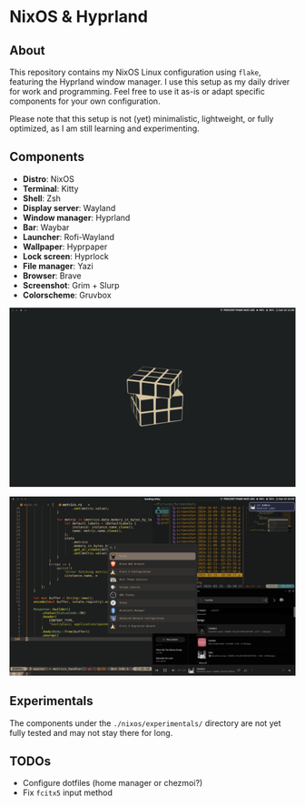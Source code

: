 # NixOS & Hyprland

## About

This repository contains my NixOS Linux configuration using `flake`, featuring the Hyprland window manager. I use this setup as my daily driver for work and programming. Feel free to use it as-is or adapt specific components for your own configuration.

Please note that this setup is not (yet) minimalistic, lightweight, or fully optimized, as I am still learning and experimenting.

## Components

- **Distro**: NixOS
- **Terminal**: Kitty
- **Shell**: Zsh
- **Display server**: Wayland
- **Window manager**: Hyprland
- **Bar**: Waybar
- **Launcher**: Rofi-Wayland
- **Wallpaper**: Hyprpaper
- **Lock screen**: Hyprlock
- **File manager**: Yazi
- **Browser**: Brave
- **Screenshot**: Grim + Slurp 
- **Colorscheme**: Gruvbox


![desktop](home/locmai/Pictures/Screenshots/startup.png)

![utilities](home/locmai/Pictures/Screenshots/utilities.png)

## Experimentals

The components under the `./nixos/experimentals/` directory are not yet fully tested and may not stay there for long.

## TODOs

- Configure dotfiles (home manager or chezmoi?)
- Fix `fcitx5` input method
